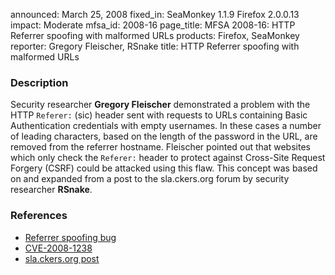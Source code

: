 announced: March 25, 2008
fixed_in: SeaMonkey 1.1.9
          Firefox 2.0.0.13
impact: Moderate
mfsa_id: 2008-16
page_title: MFSA 2008-16: HTTP Referrer spoofing with malformed URLs
products: Firefox, SeaMonkey
reporter: Gregory Fleischer, RSnake
title: HTTP Referrer spoofing with malformed URLs

<h3>Description</h3>

<p>Security researcher <strong>Gregory Fleischer</strong> demonstrated a
problem with the HTTP <code>Referer:</code> (sic) header sent with requests
to URLs containing Basic Authentication credentials with empty usernames.
In these cases a number of leading characters, based on the length of the
password in the URL, are removed from the referrer hostname. Fleischer
pointed out that websites which only check the <code>Referer:</code> header
to protect against Cross-Site Request Forgery (CSRF) could be attacked using
this flaw. This concept was based on and expanded from a post to the
sla.ckers.org forum by security researcher <strong>RSnake</strong>.</p>

<h3>References</h3>

<ul>
  <li><a href="https://bugzilla.mozilla.org/show_bug.cgi?id=415034">Referrer spoofing bug</a></li>
  <li><a class="ex-ref" href="http://cve.mitre.org/cgi-bin/cvename.cgi?name=CVE-2008-1238">CVE-2008-1238</a></li>
  <li><a class="ex-ref" href="http://sla.ckers.org/forum/read.php?10,20033">sla.ckers.org post</a></li>
</ul>



